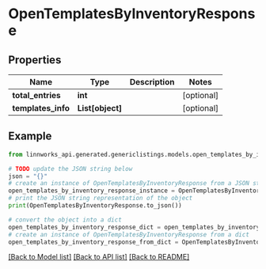 # OpenTemplatesByInventoryResponse


## Properties

Name | Type | Description | Notes
------------ | ------------- | ------------- | -------------
**total_entries** | **int** |  | [optional] 
**templates_info** | **List[object]** |  | [optional] 

## Example

```python
from linnworks_api.generated.genericlistings.models.open_templates_by_inventory_response import OpenTemplatesByInventoryResponse

# TODO update the JSON string below
json = "{}"
# create an instance of OpenTemplatesByInventoryResponse from a JSON string
open_templates_by_inventory_response_instance = OpenTemplatesByInventoryResponse.from_json(json)
# print the JSON string representation of the object
print(OpenTemplatesByInventoryResponse.to_json())

# convert the object into a dict
open_templates_by_inventory_response_dict = open_templates_by_inventory_response_instance.to_dict()
# create an instance of OpenTemplatesByInventoryResponse from a dict
open_templates_by_inventory_response_from_dict = OpenTemplatesByInventoryResponse.from_dict(open_templates_by_inventory_response_dict)
```
[[Back to Model list]](../README.md#documentation-for-models) [[Back to API list]](../README.md#documentation-for-api-endpoints) [[Back to README]](../README.md)


